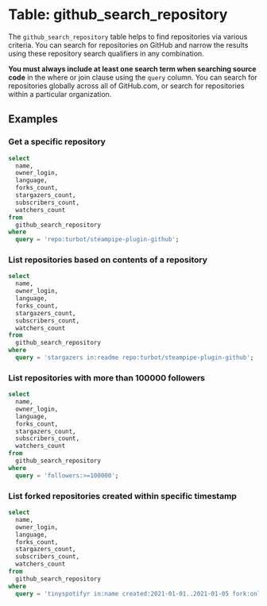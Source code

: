 # Table: github_search_repository

The `github_search_repository` table helps to find repositories via various criteria. You can search for repositories on GitHub and narrow the results using these repository search qualifiers in any combination.

 **You must always include at least one search term when searching source code** in the where or join clause using the `query` column. You can search for repositories globally across all of GitHub.com, or search for repositories within a particular organization.

## Examples

### Get a specific repository

```sql
select
  name,
  owner_login,
  language,
  forks_count,
  stargazers_count,
  subscribers_count,
  watchers_count
from
  github_search_repository
where
  query = 'repo:turbot/steampipe-plugin-github';
```

### List repositories based on contents of a repository

```sql
select
  name,
  owner_login,
  language,
  forks_count,
  stargazers_count,
  subscribers_count,
  watchers_count
from
  github_search_repository
where
  query = 'stargazers in:readme repo:turbot/steampipe-plugin-github';
```

### List repositories with more than 100000 followers

```sql
select
  name,
  owner_login,
  language,
  forks_count,
  stargazers_count,
  subscribers_count,
  watchers_count
from
  github_search_repository
where
  query = 'followers:>=100000';
```

### List forked repositories created within specific timestamp

```sql
select
  name,
  owner_login,
  language,
  forks_count,
  stargazers_count,
  subscribers_count,
  watchers_count
from
  github_search_repository
where
  query = 'tinyspotifyr in:name created:2021-01-01..2021-01-05 fork:only';
```
